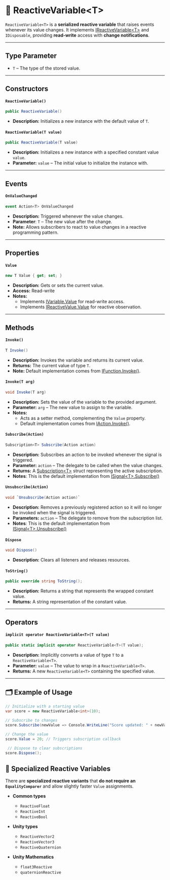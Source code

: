 # 🧩 ReactiveVariable&lt;T&gt;

`ReactiveVariable<T>` is a **serialized reactive variable** that raises events whenever its value changes. It implements [IReactiveVariable&lt;T&gt;](IReactiveVariable.md) and `IDisposable`, providing **read-write** access with **change notifications**.

---

## Type Parameter

- `T` – The type of the stored value.

---

## Constructors

#### `ReactiveVariable()`
```csharp
public ReactiveVariable()
```
- **Description:** Initializes a new instance with the default value of `T`.

#### `ReactiveVariable(T value)`
```csharp
public ReactiveVariable(T value)
```
- **Description:** Initializes a new instance with a specified constant value `value`.
- **Parameter:** `value` – The initial value to initialize the instance with.

---

## Events

#### `OnValueChanged`
```csharp
event Action<T> OnValueChanged
```
- **Description:** Triggered whenever the value changes.
- **Parameter**: `T` – The new value after the change.
- **Note:** Allows subscribers to react to value changes in a reactive programming pattern.

---

## Properties

#### `Value`
```csharp
new T Value { get; set; }
```
- **Description:** Gets or sets the current value.
- **Access:** Read-write
- **Notes:**
  - Implements [IVariable<T>.Value](IVariable.md#value) for read-write access.
  - Implements [IReactiveValue<T>.Value](../Values/IReactiveValue.md#value) for reactive observation.

---

## Methods

#### `Invoke()`
```csharp
T Invoke()
```
- **Description:** Invokes the variable and returns its current value.
- **Returns:** The current value of type `T`.
- **Note:** Default implementation comes from [IFunction<R>.Invoke()](../Functions/IFunction.md#invoke).

#### `Invoke(T arg)`
```csharp
void Invoke(T arg)
```
- **Description:** Sets the value of the variable to the provided argument.
- **Parameter:** `arg` – The new value to assign to the variable.
- **Notes:**
  - Acts as a setter method, complementing the `Value` property.
  - Default implementation comes from [IAction<T>.Invoke()](../Actions/IAction.md#invoket).

#### `Subscribe(Action)`
```csharp
Subscription<T> Subscribe(Action action)  
```
- **Description:** Subscribes an action to be invoked whenever the signal is triggered.
- **Parameter:** `action` – The delegate to be called when the value changes.
- **Returns:** A [Subscription&lt;T&gt;](../Signals/Subscription.md#subscriptiont) struct representing the active subscription.
- **Notes**: This is the default implementation from [ISignal&lt;T&gt;.Subscribe()](../Signals/ISignal.md#subscribetactiont)

#### `Unsubscribe(Action)`
```csharp
void `Unsubscribe(Action action)`  
```
- **Description:** Removes a previously registered action so it will no longer be invoked when the signal is triggered.
- **Parameters:** `action` – The delegate to remove from the subscription list.
- **Notes**: This is the default implementation from [ISignal&lt;T&gt;.Unsubscribe()](../Signals/ISignal.md#unsubscribetactiont)

#### `Dispose`
```csharp
void Dispose()
```
- **Description:** Clears all listeners and releases resources.

#### `ToString()`
```csharp
public override string ToString();
```
- **Description:** Returns a string that represents the wrapped constant value.
- **Returns:** A string representation of the constant value.

--- 

## Operators

#### `implicit operator ReactiveVariable<T>(T value)`
```csharp
public static implicit operator ReactiveVariable<T>(T value);
```
- **Description:** Implicitly converts a value of type `T` to a `ReactiveVariable<T>`.
- **Parameter:** `value` – The value to wrap in a `ReactiveVariable<T>`.
- **Returns:** A new `ReactiveVariable<T>` containing the specified value.

---

## 🗂 Example of Usage

```csharp
// Initialize with a starting value
var score = new ReactiveVariable<int>(10);

// Subscribe to changes
score.Subscribe(newValue => Console.WriteLine("Score updated: " + newValue));

// Change the value
score.Value = 20; // Triggers subscription callback

 // Dispose to clear subscriptions
score.Dispose();
```

## 🧩 Specialized Reactive Variables
There are **specialized reactive variants** that **do not require an `EqualityComparer`** and allow slightly faster `Value` assignments.

- **Common types**
  - `ReactiveFloat`
  - `ReactiveInt`
  - `ReactiveBool`


- **Unity types**
  - `ReactiveVector2`
  - `ReactiveVector3`
  - `ReactiveQuaternion`


- **Unity Mathematics**
  - `float3Reactive`
  - `quaternionReactive`
